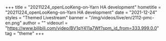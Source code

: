 +++
    title = "20211224_openLooKeng-on-Yarn HA development"
    hometitle = "20211224_openLooKeng-on-Yarn HA development"
    date = "2021-12-24"
    styles = "Themed Livestream"
    banner = "/img/videos/live/en/2112-pmc-en.png"
    author = ""
    videourl = "https://www.bilibili.com/video/BV1qY411a7Wf?spm_id_from=333.999.0.0" 
    tag = "theme"
+++